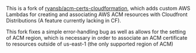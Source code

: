 This is a fork of [ryansb/acm-certs-cloudformation](https://github.com/ryansb/acm-certs-cloudformation), which adds custom AWS Lambdas
for creating and associating AWS ACM resources with Cloudfront Distributions (A feature currently lacking in CF).

This fork fixes a simple error-handling bug as well as allows for the setting of ACM region, which is necessary
in order to associate an ACM certificate to resources outside of us-east-1 (the only supported region of ACM)
